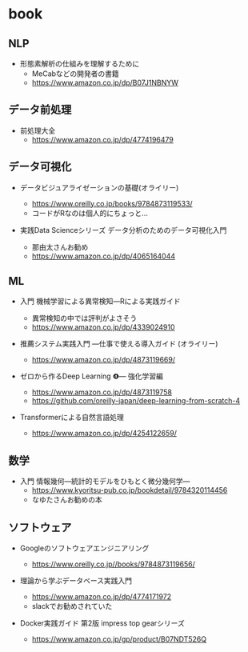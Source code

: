# book

## NLP

- 形態素解析の仕組みを理解するために
  - MeCabなどの開発者の書籍
  - https://www.amazon.co.jp/dp/B07J1NBNYW

## データ前処理

- 前処理大全
  - https://www.amazon.co.jp/dp/4774196479

## データ可視化

- データビジュアライゼーションの基礎(オライリー)
  - https://www.oreilly.co.jp/books/9784873119533/
  - コードがRなのは個人的にちょっと...

- 実践Data Scienceシリーズ データ分析のためのデータ可視化入門
  - 那由太さんお勧め
  - https://www.amazon.co.jp/dp/4065164044

## ML

- 入門 機械学習による異常検知―Rによる実践ガイド
  - 異常検知の中では評判がよさそう
  - https://www.amazon.co.jp/dp/4339024910

- 推薦システム実践入門 ―仕事で使える導入ガイド (オライリー)
  - https://www.amazon.co.jp/dp/4873119669/

- ゼロから作るDeep Learning ❹— 強化学習編
  - https://www.amazon.co.jp/dp/4873119758
  - https://github.com/oreilly-japan/deep-learning-from-scratch-4

- Transformerによる自然言語処理
  - https://www.amazon.co.jp/dp/4254122659/

## 数学

- 入門 情報幾何―統計的モデルをひもとく微分幾何学― 
  - https://www.kyoritsu-pub.co.jp/bookdetail/9784320114456
  - なゆたさんお勧めの本

## ソフトウェア

- Googleのソフトウェアエンジニアリング
  - https://www.oreilly.co.jp//books/9784873119656/

- 理論から学ぶデータベース実践入門
  - https://www.amazon.co.jp/dp/4774171972
  - slackでお勧めされていた

- Docker実践ガイド 第2版 impress top gearシリーズ
  - https://www.amazon.co.jp/gp/product/B07NDT526Q
